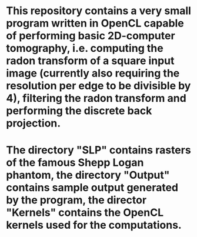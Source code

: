 # This repository contains a very small program written in OpenCL capable of performing basic 2D-computer tomography, i.e. computing the radon transform of a square input image (currently also requiring the resolution per edge to be divisible by 4), filtering the radon transform and performing the discrete back projection. 
# The directory "SLP" contains rasters of the famous Shepp Logan phantom, the directory "Output" contains sample output generated by the program, the director "Kernels" contains the OpenCL kernels used for the computations.
